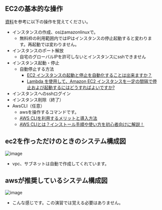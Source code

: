 ## EC2の基本的な操作
[資料](https://github.com/kichiram/aws)を参考に以下の操作を覚えてください。
- インスタンスの作成、osはamazonlinuxで。
  - 無料枠の利用範囲内ではIPはインスタンスの停止起動すると変わります。再起動では変わりません。
- インスタンスのポート解放
  - 自宅のグローバルIPを許可しないとインスタンスにsshできません 
- インスタンス起動・停止
  - 自動停止する方法
    - [EC2 インスタンスの起動と停止を自動化することは出来ますか？](https://dev.classmethod.jp/articles/tsnote-ec2-ssm-automation/)
    - [Lambda を使用して、Amazon EC2 インスタンスを一定の間隔で停止および起動するにはどうすればよいですか?](https://dev.classmethod.jp/articles/tsnote-ec2-ssm-automation/)
- インスタンスへのsshログイン
- インスタンス削除（終了）
- AwsCLI（任意）
  - awsを操作するコマンドです。
  - [AWS CLIを利用するメリットと導入方法](https://www.cloudsolution.tokai-com.co.jp/white-paper/2021/0617-239.html)
  - [AWS CLIとは？インストール手順や使い方を初心者向けに解説！](https://udemy.benesse.co.jp/development/system/aws-cli.html)
　
## ec2を作っただけのときのシステム構成図
![image](https://user-images.githubusercontent.com/20149115/163699566-6b8a83c3-ca91-4e92-bd6f-be10d0d5bb13.png)
- vpc、サブネットは自動で作成してくれています。

## awsが推奨しているシステム構成図
![image](https://user-images.githubusercontent.com/20149115/163699639-9ffaef8b-3363-42e3-832b-9e92907ae501.png)
- こんな感じです。この演習では覚える必要はありません。
